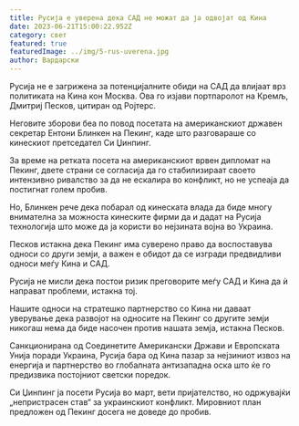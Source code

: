 ```yaml
---
title: Русија е уверена дека САД не можат да ја одвојат од Кина
date: 2023-06-21T15:00:22.952Z
category: свет
featured: true
featuredImage: ../img/5-rus-uverena.jpg
author: Вардарски
---
```

Русија не е загрижена за потенцијалните обиди на САД да влијаат врз политиката на Кина кон Москва. Ова го изјави портпаролот на Кремљ, Дмитриј Песков, цитиран од Ројтерс.

Неговите зборови беа по повод посетата на американскиот државен секретар Ентони Блинкен на Пекинг, каде што разговараше со кинескиот претседател Си Џинпинг.

За време на ретката посета на американскиот врвен дипломат на Пекинг, двете страни се согласија да го стабилизираат своето интензивно ривалство за да не ескалира во конфликт, но не успеаја да постигнат голем пробив.

Но, Блинкен рече дека побарал од кинеската влада да биде многу внимателна за можноста кинеските фирми да и дадат на Русија технологија што може да ја користи во нејзината војна во Украина.

Песков истакна дека Пекинг има суверено право да воспоставува односи со други земји, а важен е обидот да се изгради предвидливи односи меѓу Кина и САД.

Русија не мисли дека постои ризик преговорите меѓу САД и Кина да ѝ направат проблеми, истакна тој.

Нашите односи на стратешко партнерство со Кина ни даваат уверување дека развојот на односите на Пекинг со другите земји никогаш нема да биде насочен против нашата земја, истакна Песков.

Санкционирана од Соединетите Американски Држави и Европската Унија поради Украина, Русија бара од Кина пазар за нејзиниот извоз на енергија и партнерство во глобалната антизападна оска што ќе го предизвика постојниот светски поредок.

Си Џинпинг ја посети Русија во март, вети пријателство, но одржувајќи „непристрасен став“ за украинскиот конфликт. Мировниот план предложен од Пекинг досега не доведе до пробив.